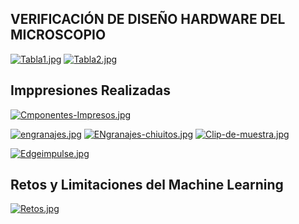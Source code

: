 
## VERIFICACIÓN DE DISEÑO HARDWARE DEL MICROSCOPIO
[![Tabla1.jpg](https://i.postimg.cc/PrhWpNCk/Tabla1.jpg)](https://postimg.cc/LhCYG9ky)
[![Tabla2.jpg](https://i.postimg.cc/YCTjFydm/Tabla2.jpg)](https://postimg.cc/sM9VdKdV)
## Imppresiones Realizadas 
[![Cmponentes-Impresos.jpg](https://i.postimg.cc/15vZPSnX/Cmponentes-Impresos.jpg)](https://postimg.cc/F7k6g2xX)

[![engranajes.jpg](https://i.postimg.cc/xdkxwDHw/engranajes.jpg)](https://postimg.cc/bGh9n5mg)
[![ENgranajes-chiuitos.jpg](https://i.postimg.cc/kGwvVfKN/ENgranajes-chiuitos.jpg)](https://postimg.cc/SY2M3LZj)
[![Clip-de-muestra.jpg](https://i.postimg.cc/mZSw62Jc/Clip-de-muestra.jpg)](https://postimg.cc/BtXHjsqs)

[![Edgeimpulse.jpg](https://i.postimg.cc/SQJZmgnz/Edgeimpulse.jpg)](https://postimg.cc/1410Hcc9)

## Retos y Limitaciones del Machine Learning
[![Retos.jpg](https://i.postimg.cc/JnGCBnVQ/Retos.jpg)](https://postimg.cc/G8w5WbpB)
